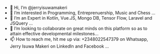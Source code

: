 - 👋 Hi, I’m @jerryisuwamakeri
- 👀 I’m interested in Programming, Entreprenuership, Music and Chess ...
- 🌱 I’m an Expert in Kotlin, Vue.JS, Mongo DB, Tensor Flow, Laravel and JSQuery ...
- 💞️ I’m looking to collaborate on great minds on this platform so as to attain effective developmental milestones...
- 📫 How to reach me, hit me up via: +2348022547379 on Whatsapp, Jerry Isuwa Makeri on LinkedIn and Facebook ...

<!---
jerryisuwamakeri/jerryisuwamakeri is a ✨ special ✨ repository because its `README.md` (this file) appears on your GitHub profile.
You can click the Preview link to take a look at your changes.
--->
